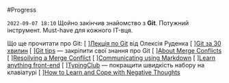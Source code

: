 #Progress

`2022-09-07 18:10`
Щойно закінчив знайомство з __Git__. Потужний інструмент. Must-have для кожного IT-вця.

Що ще прочитати про Git:
[ ][Лекція по Git](https://www.youtube.com/playlist?list=PLS8sEUxbfFY9MnPIFPTNlaS5xX7P5Ge-5) від Олексія Руденка
[ ][Git за 30 хвилин](https://codeguida.com/post/453)
[ ][Git tips](http://sixrevisions.com/web-development/git-tips/) — закріпити свої знання про Git
[ ][About Merge Conflicts](https://docs.github.com/en/free-pro-team@latest/github/collaborating-with-issues-and-pull-requests/about-merge-conflicts)
[ ][Resoilving a Merge Conflict](https://docs.github.com/en/free-pro-team@latest/github/collaborating-with-issues-and-pull-requests/resolving-a-merge-conflict-using-the-command-line)
[ ][Communicating using Markdown](https://lab.github.com/githubtraining/communicating-using-markdown)
[ ][Learn anything front-end](https://learn-anything.xyz/web-development/front-end)
[ ][TypingClub](https://www.typingclub.com/) — покращити швидкість набору на клавіатурі
[ ][How to Learn and Cope with Negative Thoughts](https://guides.hexlet.io/learning/)